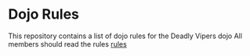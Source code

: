 Dojo Rules
==========

This repository contains a list of dojo rules for the Deadly Vipers dojo 
All members should read the rules [rules](https://github.com/deadlyvipers)


